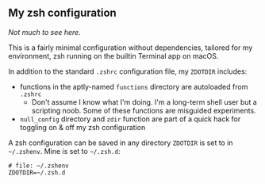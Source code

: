 ## My zsh configuration

*Not much to see here.*

This is a fairly minimal configuration without dependencies, tailored for my environment, zsh running on the builtin Terminal app on macOS.

In addition to the standard `.zshrc` configuration file, my `ZDOTDIR` includes:

- functions in the aptly-named `functions` directory are autoloaded from `.zshrc`
  - Don't assume I know what I'm doing. I'm a long-term shell user but a scripting noob. Some of these functions are misguided experiments.
- `null_config` directory and `zdir` function are part of a quick hack for toggling on & off my zsh configuration

A zsh configuration can be saved in any directory `ZDOTDIR` is set to in `~/.zshenv`. Mine is set to `~/.zsh.d`:


```
# file: ~/.zshenv
ZDOTDIR=~/.zsh.d
```
